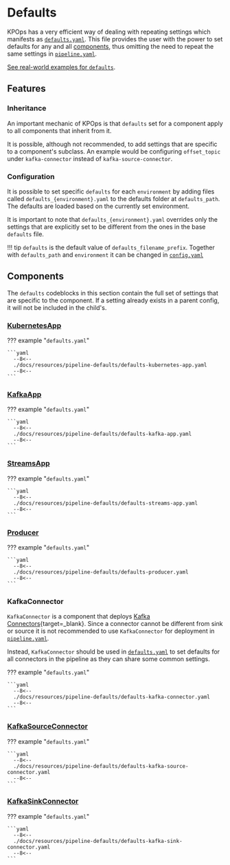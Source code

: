 # Defaults

KPOps has a very efficient way of dealing with repeating settings which manifests as [`defaults.yaml`](../../../resources/pipeline-defaults/defaults). This file provides the user with the power to set defaults for any and all [components](../components), thus omitting the need to repeat the same settings in [`pipeline.yaml`](../../../resources/pipeline-components/pipeline).

[See real-world examples for `defaults`](../../../resources/examples/defaults).

## Features

### Inheritance

An important mechanic of KPOps is that `defaults` set for a component apply to all components that inherit from it.

It is possible, although not recommended, to add settings that are specific to a component's subclass. An example would be configuring `offset_topic` under `kafka-connector` instead of `kafka-source-connector`.

### Configuration

It is possible to set specific `defaults` for each `environment` by adding files called `defaults_{environment}.yaml` to the defaults folder at `defaults_path`. The defaults are loaded based on the currently set environment.

It is important to note that `defaults_{environment}.yaml` overrides only the settings that are explicitly set to be different from the ones in the base `defaults` file.

!!! tip
    `defaults` is the default value of `defaults_filename_prefix`.
    Together with `defaults_path` and `environment` it can be changed in [`config.yaml`](../config/#__codelineno-0-16)

## Components

<!-- When possible, automatically generate a list of all component-specific settings under each component. -->

The `defaults` codeblocks in this section contain the full set of settings that are specific to the component. If a setting already exists in a parent config, it will not be included in the child's.

### [KubernetesApp](../components/#kubernetesapp)

??? example "`defaults.yaml`"

    ```yaml
      --8<--
      ./docs/resources/pipeline-defaults/defaults-kubernetes-app.yaml
      --8<--
    ```

### [KafkaApp](../components/#kafkaapp)

??? example "`defaults.yaml`"

    ```yaml
      --8<--
      ./docs/resources/pipeline-defaults/defaults-kafka-app.yaml
      --8<--
    ```

### [StreamsApp](../components/#streamsapp)

??? example "`defaults.yaml`"

    ```yaml
      --8<--
      ./docs/resources/pipeline-defaults/defaults-streams-app.yaml
      --8<--
    ```

### [Producer](../components/#producer)

??? example "`defaults.yaml`"

    ```yaml
      --8<--
      ./docs/resources/pipeline-defaults/defaults-producer.yaml
      --8<--
    ```

### KafkaConnector

`KafkaConnector` is a component that deploys [Kafka Connectors](https://kafka.apache.org/documentation.html#connect_configuring){target=_blank}. Since a connector cannot be different from sink or source it is not recommended to use `KafkaConnector` for deployment in [`pipeline.yaml`](../../../resources/pipeline-components/pipeline).

Instead, `KafkaConnector` should be used in [`defaults.yaml`](../../../resources/pipeline-defaults/defaults) to set defaults for all connectors in the pipeline as they can share some common settings.

??? example "`defaults.yaml`"

    ```yaml
      --8<--
      ./docs/resources/pipeline-defaults/defaults-kafka-connector.yaml
      --8<--
    ```

### [KafkaSourceConnector](../components/#kafkasourceconnector)

??? example "`defaults.yaml`"

    ```yaml
      --8<--
      ./docs/resources/pipeline-defaults/defaults-kafka-source-connector.yaml
      --8<--
    ```

### [KafkaSinkConnector](../components/#kafkasinkconnector)

??? example "`defaults.yaml`"

    ```yaml
      --8<--
      ./docs/resources/pipeline-defaults/defaults-kafka-sink-connector.yaml
      --8<--
    ```
